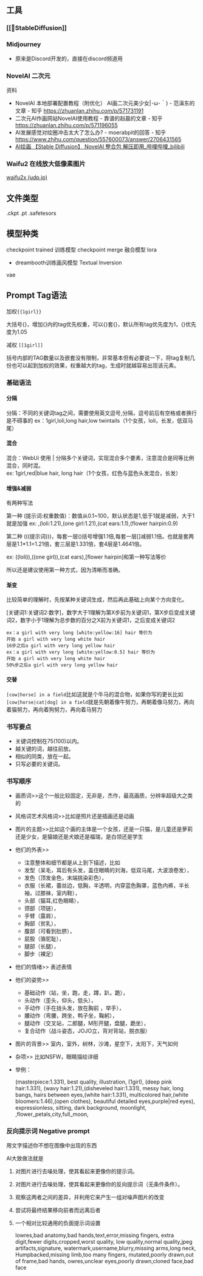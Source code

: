 
## 工具

### [[🥝StableDiffusion]]

### Midjourney 
- 原来是Discord开发的，直接在discord频道用

### NovelAI 二次元
资料
- NovelAI 本地部署配置教程（附优化） AI画二次元美少女|･ω･｀) - 范滇东的文章 - 知乎 https://zhuanlan.zhihu.com/p/571731191
- 二次元AI作画网站NovelAI使用教程 - 靠谱的赳晨的文章 - 知乎 https://zhuanlan.zhihu.com/p/571196055
- AI发展感觉对绘圈冲击太大了怎么办? - moerabpit的回答 - 知乎 https://www.zhihu.com/question/557600073/answer/2706431565
- [AI绘画 【Stable Diffusion】 NovelAI 整合包 解压即用_哔哩哔哩_bilibili](https://www.bilibili.com/video/BV1aN4y1A7j1/?spm_id_from=333.999.0.0&vd_source=453933dd6891757733da4e4288779255)

### Waifu2 在线放大低像素图片
[waifu2x (udp.jp)](http://waifu2x.udp.jp/)



## 文件类型
.ckpt  .pt .safetesors


## 模型种类

checkpoint trained 训练模型
checkpoint merge 融合模型
lora
- dreambooth训练画风模型
Textual Inversion

vae


## Prompt Tag语法

加权`{{1girl}}`

大括号{}，增加{}内的tag优先权重，可以{}套{}，默认所有tag优先度为1，{}优先度为1.05

减权 `[[1girl]]`

括号内部的TAG数量以及嵌套没有限制，非常基本但有必要说一下，将tag复制几份也可以起到加权的效果，权重越大的tag，生成时就越容易出现该元素。

### 基础语法

#### 分隔
分隔：不同的关键词tag之间，需要使用英文逗号,分隔，逗号前后有空格或者换行是不碍事的
ex：1girl,loli,long hair,low twintails（1个女孩，loli，长发，低双马尾）

#### 混合
混合：WebUi 使用 | 分隔多个关键词，实现混合多个要素，注意混合是同等比例混合，同时混。  
ex: 1girl,red|blue hair, long hair（1个女孩，红色与蓝色头发混合，长发）

#### 增强&减弱
有两种写法

第一种 (提示词:权重数值)：数值从0.1~100，默认状态是1,低于1就是减弱，大于1就是加强
ex: ,(loli:1.21),(one girl:1.21),(cat ears:1.1),(flower hairpin:0.9)

第二种 (((提示词)))，每套一层()括号增强1.1倍,每套一层[]减弱1.1倍。也就是套两层是1.1*1.1=1.21倍，套三层是1.331倍，套4层是1.4641倍。

ex: ((loli)),((one girl)),(cat ears),[flower hairpin]和第一种写法等价

所以还是建议使用第一种方式，因为清晰而准确。

#### 渐变
比较简单的理解时，先按某种关键词生成，然后再此基础上向某个方向变化。  

[关键词1:关键词2:数字]，数字大于1理解为第X步前为关键词1，第X步后变成关键词2，数字小于1理解为总步数的百分之X前为关键词1，之后变成关键词2

    ex：a girl with very long [white:yellow:16] hair 等价为
    开始 a girl with very long white hair
    16步之后a girl with very long yellow hair
    ex：a girl with very long [white:yellow:0.5] hair 等价为
    开始 a girl with very long white hair
    50%步之后a girl with very long yellow hair

#### 交替

`[cow|horse] in a field`比如这就是个牛马的混合物，如果你写的更长比如`[cow|horse|cat|dog] in a field`就是先朝着像牛努力，再朝着像马努力，再向着猫努力，再向着狗努力，再向着马努力

### 书写要点

- 关键词控制在75(100)以内。
- 越关键的词，越往前放。
- 相似的同类，放在一起。
- 只写必要的关键词。

### 书写顺序

- 画质词>>这个一般比较固定，无非是，杰作，最高画质，分辨率超级大之类的

- 风格词艺术风格词>>比如是照片还是插画还是动画

- 图片的主题>>比如这个画的主体是一个女孩，还是一只猫，是儿童还是萝莉还是少女，是猫娘还是犬娘还是福瑞，是白领还是学生

- 他们的外表>>  
	- 注意整体和细节都是从上到下描述，比如  
	- 发型（呆毛，耳后有头发，盖住眼睛的刘海，低双马尾，大波浪卷发），  
	- 发色（顶发金色，末端挑染彩色），  
	- 衣服（长裙，蕾丝边，低胸，半透明，内穿蓝色胸罩，蓝色内裤，半长袖，过膝袜，室内鞋），  
	- 头部（猫耳,红色眼睛），  
	- 颈部（项链），  
	- 手臂（露肩），  
	- 胸部（贫乳），  
	- 腹部（可看到肚脐），  
	- 屁股（骆驼耻），  
	- 腿部（长腿），  
	- 脚步（裸足）

- 他们的情绪>>  表述表情

- 他们的姿势>>  
	- 基础动作（站，坐，跑，走，蹲，趴，跪），  
	- 头动作（歪头，仰头，低头），  
	- 手动作（手在拢头发，放在胸前 ，举手），  
	- 腰动作（弯腰，跨坐，鸭子坐，鞠躬），  
	- 腿动作（交叉站，二郎腿，M形开腿，盘腿，跪坐），  
	- 复合动作（战斗姿态，JOJO立，背对背站，脱衣服）

- 图片的背景>>  室内，室外，树林，沙滩，星空下，太阳下，天气如何

- 杂项>>  比如NSFW，眼睛描绘详细

- 举例：

    (masterpiece:1.331), best quality,
    illustration,
    (1girl),
    (deep pink hair:1.331), (wavy hair:1.21),(disheveled hair:1.331), messy hair, long bangs, hairs between eyes,(white hair:1.331), multicolored hair,(white bloomers:1.46),(open clothes),
    beautiful detailed eyes,purple|red eyes),
    expressionless,
    sitting,
    dark background, moonlight, ,flower_petals,city,full_moon,

### 反向提示词 Negative prompt

用文字描述你不想在图像中出现的东西

AI大致做法就是
1. 对图片进行去噪处理，使其看起来更像你的提示词。
2. 对图片进行去噪处理，使其看起来更像你的反向提示词（无条件条件）。
3. 观察这两者之间的差异，并利用它来产生一组对噪声图片的改变
4. 尝试将最终结果移向前者而远离后者
5. 一个相对比较通用的负面提示词设置

    lowres,bad anatomy,bad hands,text,error,missing fingers,
    extra digit,fewer digits,cropped,worst quality,
    low quality,normal quality,jpeg artifacts,signature,
    watermark,username,blurry,missing arms,long neck,
    Humpbacked,missing limb,too many fingers,
    mutated,poorly drawn,out of frame,bad hands,
    owres,unclear eyes,poorly drawn,cloned face,bad face